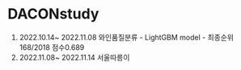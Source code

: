 # DACONstudy

1. 2022.10.14~ 2022.11.08 와인품질분류 - LightGBM model - 최종순위 168/2018 점수0.689
2. 2022.11.08~ 2022.11.14 서울따릉이
